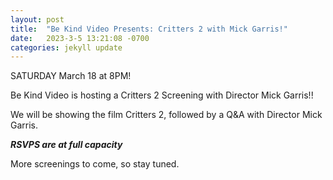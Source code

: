 ```yaml
---
layout: post
title:  "Be Kind Video Presents: Critters 2 with Mick Garris!"
date:   2023-3-5 13:21:08 -0700
categories: jekyll update
---
```

SATURDAY March 18 at 8PM! 

Be Kind Video is hosting a Critters 2 Screening with Director Mick Garris!!

We will be showing the film Critters 2, followed by a Q&A with Director Mick Garris.

*********RSVPS are at full capacity*********

More screenings to come, so stay tuned.


